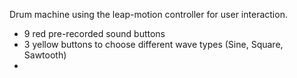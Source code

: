Drum machine using the leap-motion controller for user interaction. 

- 9 red pre-recorded sound buttons
- 3 yellow buttons to choose different wave types (Sine, Square, Sawtooth)
-  
